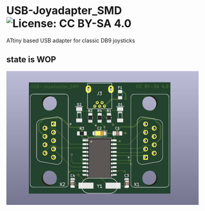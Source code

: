 # USB-Joyadapter_SMD  ![License: CC BY-SA 4.0](https://img.shields.io/badge/License-CC%20BY--SA%204.0-lightgrey.svg)
ATtiny based USB adapter for classic DB9 joysticks

## state is WOP

![Draufsicht](https://raw.githubusercontent.com/der-pw/USB-Joyadapter_SMD/main/images/3D_top.jpg)

